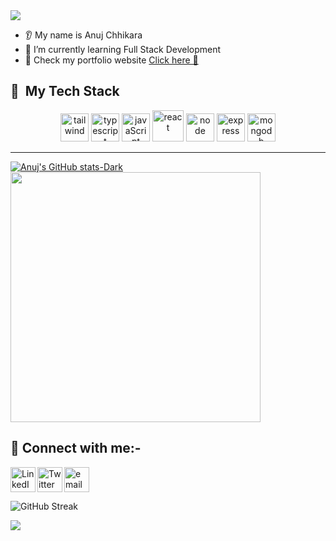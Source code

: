 <img src="https://capsule-render.vercel.app/api?type=waving&color=auto&height=300&section=header&text=Hello%20World%!&fontSize=70" />

* 👂 My name is Anuj Chhikara
* 🌱 I’m currently learning Full Stack Development
* 👋 Check my portfolio website <a href="https://anujchhikara.vercel.app/">Click here 🔗</a>




  

<h2> 🚀 &nbsp;My Tech Stack</h2>
<p align="center">

  <img src="https://img.icons8.com/color/2x/tailwindcss.png" alt="tailwind" width="45" height="45"/>
  <img src="https://img.icons8.com/color/2x/typescript.png" alt="typescript" width="45" height="45"/>
  <img src="https://img.icons8.com/color/2x/javascript.png" alt="javaScript" width="45" height="45"/>
  <img src="https://img.icons8.com/bubbles/2x/react.png" alt="react" width="50" height="50"/>
  <img src="https://img.icons8.com/fluency/2x/node-js.png" alt="node" width="45" height="45"/>
  <img src="https://img.icons8.com/ios/2x/express-js.png" alt="express" width="45" height="45"/>
  <img src="https://img.icons8.com/color/2x/mongodb.png" alt="mongodb" width="45" height="45"/>
</p>
<hr/>

[![Anuj's GitHub stats-Dark](https://github-readme-stats.vercel.app/api?username=AnujChhikara&show_icons=true&theme=dark#gh-dark-mode-only)](https://github.com/AnujChhikara/github-readme-stats#gh-dark-mode-only)
<img width="400em" src="https://github-readme-stats.vercel.app/api/top-langs/?username=AnujChhikara&theme=tokyonight&layout=compact"/>

<h2>🤝 Connect with me:-</h3>
<div style="align-center">
<a href="https://in.linkedin.com/in/anuj-chhikara-webdeveloper"><img align="left" src="https://www.svgrepo.com/show/448234/linkedin.svg" alt="LinkedIn" width="40px"/></a>

<a href="https://twitter.com/AnujChhikara07"><img align="left" src="https://www.svgrepo.com/show/448252/twitter.svg" alt="Twitter" width="40px"/></a>
<a href="mailto:anujchhikara777@gmail.com"> <img src="https://www.svgrepo.com/show/421616/email-mail-web.svg" alt="email" height="40" ></a>
  </div>


![GitHub Streak](https://streak-stats.demolab.com/?user=AnujChhikara)

![](https://visitor-badge.laobi.icu/badge?page_id=AnujChhikara.AnujChhikara)


